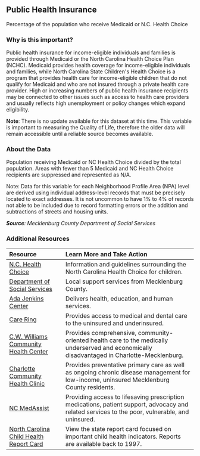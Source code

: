 ## Public Health Insurance
Percentage of the population who receive Medicaid or N.C. Health Choice

### Why is this important?
Public health insurance for income-eligible individuals and families is provided through Medicaid or the North Carolina Health Choice Plan (NCHC). Medicaid provides health coverage for income-eligible individuals and families, while North Carolina State Children's Health Choice is a program that provides health care for income-eligible children that do not qualify for Medicaid and who are not insured through a private health care provider. High or increasing numbers of public health insurance recipients may be connected to other issues such as access to health care providers and usually reflects high unemployment or policy changes which expand eligibility.

**Note**: There is no update available for this dataset at this time. This variable is important to measuring the Quality of Life, therefore the older data will remain accessible until a reliable source becomes available.


### About the Data
Population receiving Medicaid or NC Health Choice divided by the total population. Areas with fewer than 5 Medicaid and NC Health Choice recipients are suppressed and represented as N/A.

Note: Data for this variable for each Neighborhood Profile Area (NPA) level are derived using individual address-level records that must be precisely located to exact addresses. It is not uncommon to have 1% to 4% of records not able to be included due to record formatting errors or the addition and subtractions of streets and housing units.

_**Source**: Mecklenburg County Department of Social Services_

### Additional Resources
|Resource | Learn More and Take Action |
|:--- | :--- |
|[N.C. Health Choice](https://www.ncdhhs.gov/childrens-services)| Information and guidelines surrounding the North Carolina Health Choice for children.
|[Department of Social Services](https://www.mecknc.gov/dss/Pages/home.aspx)| Local support services from Mecklenburg County.
|[Ada Jenkins Center](http://www.adajenkins.org/health/)|Delivers health, education, and human services.
|[Care Ring](https://www.careringnc.org/)| Provides access to medical and dental care to the uninsured and underinsured.
|[C.W. Williams Community Health Center](http://www.cwwilliams.org/)|Provides comprehensive, community-oriented health care to the medically underserved and economically disadvantaged in Charlotte-Mecklenburg.
|[Charlotte Community Health Clinic](http://charlottecommunityhealthclinic.org/)|Provides preventative primary care as well as ongoing chronic disease management for low-income, uninsured Mecklenburg County residents.
|[NC MedAssist](http://www.medassist.org/)|Providing access to lifesaving prescription medications, patient support, advocacy and related services to the poor, vulnerable, and uninsured.
|[North Carolina Child Health Report Card](https://nciom.org/nc-health-data/north-carolina-child-and-womens-health-report-cards/)| View the state report card focused on important child health indicators. Reports are available back to 1997.
